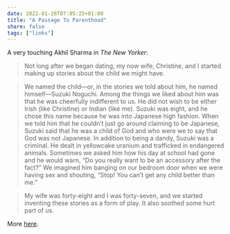 ```yaml
---
date: 2022-01-26T07:05:25+01:00
title: "A Passage To Parenthood"
share: false
tags: ["links"]
---
```

A very touching Akhil Sharma in *The New Yorker*:

> Not long after we began dating, my now wife, Christine, and I started making
> up stories about the child we might have.

> We named the child—or, in the stories we told about him, he named
> himself—Suzuki Noguchi. Among the things we liked about him was that he was
> cheerfully indifferent to us. He did not wish to be either Irish (like
> Christine) or Indian (like me). Suzuki was eight, and he chose this name
> because he was into Japanese high fashion. When we told him that he couldn’t
> just go around claiming to be Japanese, Suzuki said that he was a child of
> God and who were we to say that God was not Japanese. In addition to being
> a dandy, Suzuki was a criminal. He dealt in yellowcake uranium and trafficked
> in endangered animals. Sometimes we asked him how his day at school had gone
> and he would warn, “Do you really want to be an accessory after the fact?” We
> imagined him banging on our bedroom door when we were having sex and
> shouting, “Stop! You can’t get any child better than me.”

> My wife was forty-eight and I was forty-seven, and we started inventing these
> stories as a form of play. It also soothed some hurt part of us.

More [here][1].



 [1]: https://www.newyorker.com/magazine/2022/01/31/a-passage-to-parenthood
 [rss]: https://nicolaiarocci.com/index.xml
 [tw]: http://twitter.com/nicolaiarocci
 [nl]: https://buttondown.email/nicolaiarocci
